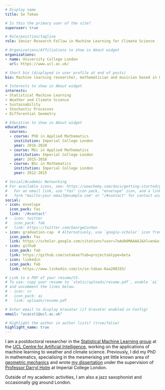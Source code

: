 ```yaml
---
# Display name
title: So Takao

# Is this the primary user of the site?
superuser: true

# Role/position/tagline
role: Senior Research Fellow in Machine Learning for Climate Science

# Organizations/Affiliations to show in About widget
organizations:
- name: University College London
  url: https://www.ucl.ac.uk/

# Short bio (displayed in user profile at end of posts)
bio: Machine learning researcher, mathematician and musician based in London. 

# Interests to show in About widget
interests:
- Statistical Machine Learning
- Weather and Climate Science
- Sustainability
- Stochastic Processes
- Differential Geometry

# Education to show in About widget
education:
  courses:
  - course: PhD in Applied Mathematics
    institution: Imperial College London
    year: 2016-2020
  - course: MSc in Applied Mathematics
    institution: Imperial College London
    year: 2015-2016
  - course: BSc in Mathematics
    institution: Imperial College London
    year: 2012-2015

# Social/Academic Networking
# For available icons, see: https://wowchemy.com/docs/getting-started/page-builder/#icons
#   For an email link, use "fas" icon pack, "envelope" icon, and a link in the
#   form "mailto:your-email@example.com" or "/#contact" for contact widget.
social:
- icon: envelope
  icon_pack: fas
  link: '/#contact'
# - icon: twitter
#   icon_pack: fab
#   link: https://twitter.com/GeorgeCushen
- icon: graduation-cap  # Alternatively, use `google-scholar` icon from `ai` icon pack
  icon_pack: fas
  link: https://scholar.google.com/citations?user=7eAdA0MAAAAJ&hl=en&oi=ao
- icon: github
  icon_pack: fab
  link: https://github.com/sotakao?tab=projects&type=beta
- icon: linkedin
  icon_pack: fab
  link: https://www.linkedin.com/in/so-takao-6aa200193/

# Link to a PDF of your resume/CV.
# To use: copy your resume to `static/uploads/resume.pdf`, enable `ai` icons in `params.toml`, 
# and uncomment the lines below.
# - icon: cv
#   icon_pack: ai
#   link: uploads/resume.pdf

# Enter email to display Gravatar (if Gravatar enabled in Config)
email: "ucacst1@ucl.ac.uk"

# Highlight the author in author lists? (true/false)
highlight_name: true
---
```


I am a postdoctoral researcher in the [Statistical Machine Learning group](https://sml-group.cc/) at the [UCL Centre for Artificial Intelligence](https://www.ucl.ac.uk/ai-centre/), working on the applications of machine learning to weather and climate science. Previously, I did my PhD in mathematics, specialising in the mesmerising yet little known area of [geometric mechanics](https://en.wikipedia.org/wiki/Geometric_mechanics) and wrote [my dissertation](https://ethos.bl.uk/OrderDetails.do?uin=uk.bl.ethos.832210) under the supervision of [Professor Darryl Holm](https://www.ma.imperial.ac.uk/~dholm/) at Imperial College London.

Outside of my academic activities, I am also a jazz saxophonist and occasionally gig around London.

<!-- {{< icon name="download" pack="fas" >}} Download my {{< staticref "uploads/demo_resume.pdf" "newtab" >}}resumé{{< /staticref >}}. -->
